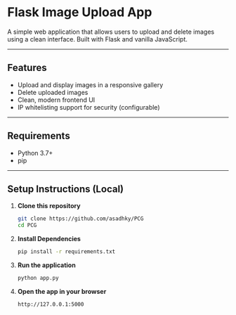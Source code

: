 # Flask Image Upload App

A simple web application that allows users to upload and delete images using a clean interface. Built with Flask and vanilla JavaScript.

---

## Features

- Upload and display images in a responsive gallery
- Delete uploaded images
- Clean, modern frontend UI
- IP whitelisting support for security (configurable)

---

## Requirements

- Python 3.7+
- pip

---

## Setup Instructions (Local)

1. **Clone this repository**
   ```bash
   git clone https://github.com/asadhky/PCG
   cd PCG

2. **Install Dependencies**
   ```bash
   pip install -r requirements.txt

3. **Run the application**
   ```bash
   python app.py

4. **Open the app in your browser**
   ```bash
   http://127.0.0.1:5000
